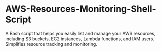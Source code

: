 # AWS-Resources-Monitoring-Shell-Script
A Bash script that helps you easily list and manage your AWS resources, including S3 buckets, EC2 instances, Lambda functions, and IAM users. Simplifies resource tracking and monitoring.
